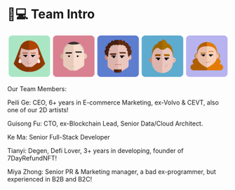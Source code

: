 # 🧑💻 Team Intro

![](<.gitbook/assets/image (1).png>)

Our Team Members:&#x20;

Peili Ge: CEO, 6+ years in E-commerce Marketing, ex-Volvo & CEVT, also one of our 2D artists!

Guisong Fu: CTO, ex-Blockchain Lead, Senior Data/Cloud Architect.

Ke Ma: Senior Full-Stack Developer

Tianyi: Degen, Defi Lover, 3+ years in developing, founder of 7DayRefundNFT!

Miya Zhong: Senior PR & Marketing manager, a bad ex-programmer, but experienced in B2B and B2C!
